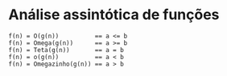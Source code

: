 # Análise assintótica de funções #

``` 
f(n) = O(g(n))          == a <= b
f(n) = Omega(g(n))      == a >= b
f(n) = Teta(g(n))       == a = b
f(n) = o(g(n))          == a < b
f(n) = Omegazinho(g(n)) == a > b

``` 